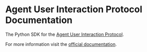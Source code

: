 # Agent User Interaction Protocol Documentation

The Python SDK for the [Agent User Interaction Protocol](https://ag-ui.com).

For more information visit the [official documentation](https://docs.ag-ui.com/).

